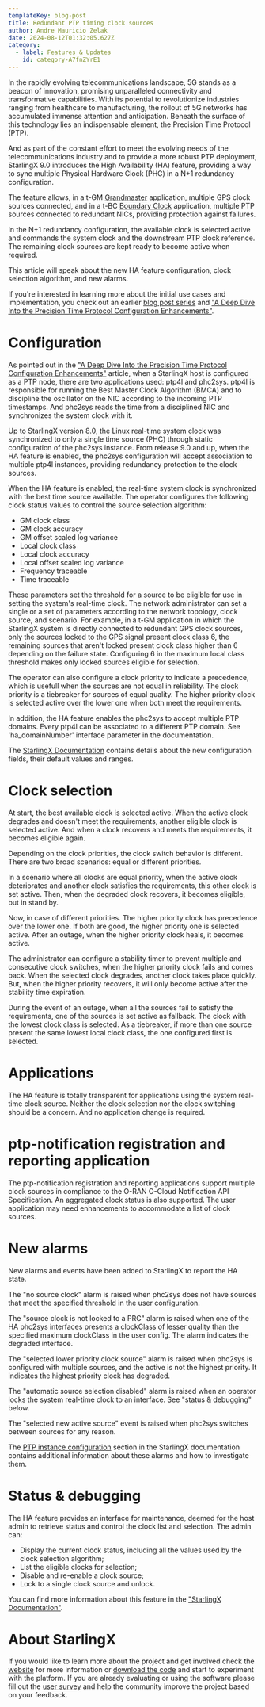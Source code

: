 ```yaml
---
templateKey: blog-post
title: Redundant PTP timing clock sources
author: Andre Mauricio Zelak
date: 2024-08-12T01:32:05.627Z
category:
  - label: Features & Updates
    id: category-A7fnZYrE1
---
```

In the rapidly evolving telecommunications landscape, 5G stands as a beacon of innovation, promising unparalleled connectivity and transformative capabilities. With its potential to revolutionize industries ranging from healthcare to manufacturing, the rollout of 5G networks has accumulated immense attention and anticipation. Beneath the surface of this technology lies an indispensable element, the Precision Time Protocol (PTP).

And as part of the constant effort to meet the evolving needs of the telecommunications industry and to provide a more robust PTP deployment, StarlingX 9.0 introduces the High Availability (HA) feature, providing a way to sync multiple Physical Hardware Clock (PHC) in a N+1 redundancy configuration.

The feature allows, in a t-GM [Grandmaster](https://web.archive.org/web/20100527161310/http://ieee1588.nist.gov/terms.htm) application, multiple GPS clock sources connected, and in a t-BC [Boundary Clock](https://web.archive.org/web/20100527161310/http://ieee1588.nist.gov/terms.htm) application, multiple PTP sources connected to redundant NICs, providing protection against failures.

In the N+1 redundancy configuration, the available clock is selected active and commands the system clock and the downstream PTP clock reference. The remaining clock sources are kept ready to become active when required.

This article will speak about the new HA feature configuration, clock selection algorithm, and new alarms.

If you're interested in learning more about the initial use cases and implementation, you check out an earlier [blog post series](https://www.starlingx.io/blog/starlingx-ptp-part-1/) and ["A Deep Dive Into the Precision Time Protocol Configuration Enhancements"](https://www.starlingx.io/blog/starlingx-ptp-multi-instance-features/).

# Configuration

As pointed out in the ["A Deep Dive Into the Precision Time Protocol Configuration Enhancements"](https://www.starlingx.io/blog/starlingx-ptp-multi-instance-features/) article, when a StarlingX host is configured as a PTP node,  there are two applications used: ptp4l and phc2sys. ptp4l is responsible for running the Best Master Clock Algorithm (BMCA) and to discipline the oscillator on the NIC according to the incoming PTP timestamps. And phc2sys reads the time from a disciplined NIC and synchronizes the system clock with it.

Up to StarlingX version 8.0, the Linux real-time system clock was synchronized to only a single time source (PHC) through static configuration of the phc2sys instance. From release 9.0 and up, when the HA feature is enabled, the phc2sys configuration will accept association to multiple ptp4l instances, providing redundancy protection to the clock sources.

When the HA feature is enabled, the real-time system clock is synchronized with the best time source available. The operator configures the following clock status values to control the source selection algorithm:
* GM clock class
* GM clock accuracy
* GM offset scaled log variance
* Local clock class
* Local clock accuracy
* Local offset scaled log variance
* Frequency traceable
* Time traceable

These parameters set the threshold for a source to be eligible for use in setting the system's real-time clock. The network administrator can set a single or a set of parameters according to the network topology, clock source, and scenario. For example, in a t-GM application in which the StarlingX system is directly connected to redundant GPS clock sources, only the sources locked to the GPS signal present clock class 6, the remaining sources that aren't locked present clock class higher than 6 depending on the failure state. Configuring 6 in the maximum local class threshold makes only locked sources eligible for selection.

The operator can also configure a clock priority to indicate a precedence, which is usefull when the sources are not equal in reliability. The clock priority is a tiebreaker for sources of equal quality. The higher priority clock is selected active over the lower one when both meet the requirements.

In addition, the HA feature enables the phc2sys to accept multiple PTP domains. Every ptp4l can be associated to a different PTP domain. See 'ha_domainNumber' interface parameter in the documentation.

The [StarlingX Documentation](https://docs.starlingx.io/system_configuration/kubernetes/configuring-ptp-service-using-the-cli.html#ptp-instance-configuration) contains details about the new configuration fields, their default values and ranges.

# Clock selection

At start, the best available clock is selected active. When the active clock degrades and doesn't meet the requirements, another eligible clock is selected active. And when a clock recovers and meets the requirements, it becomes eligible again.

Depending on the clock priorities, the clock switch behavior is different. There are two broad scenarios: equal or different priorities.

In a scenario where all clocks are equal priority, when the active clock deteriorates and another clock satisfies the requirements, this other clock is set active. Then, when the degraded clock recovers, it becomes eligible, but in stand by.

Now, in case of different priorities. The higher priority clock has precedence over the lower one. If both are good, the higher priority one is selected active. After an outage, when the higher priority clock heals, it becomes active.

The administrator can configure a stability timer to prevent multiple and consecutive clock switches, when the higher priority clock fails and comes back. When the selected clock degrades, another clock takes place quickly. But, when the higher priority recovers, it will only become active after the stability time expiration.

During the event of an outage, when all the sources fail to satisfy the requirements, one of the sources is set active as fallback. The clock with the lowest clock class is selected. As a tiebreaker, if more than one source present the same lowest local clock class, the one configured first is selected.

# Applications

The HA feature is totally transparent for applications using the system real-time clock source. Neither the clock selection nor the clock switching should be a concern. And no application change is required.

# ptp-notification registration and reporting application

The ptp-notification registration and reporting applications support multiple clock sources in compliance to the O-RAN O-Cloud Notification API Specification. An aggregated clock status is also supported. The user application may need enhancements to accommodate a list of clock sources.

# New alarms

New alarms and events have been added to StarlingX to report the HA state.

The "no source clock" alarm is raised when phc2sys does not have sources that meet the specified threshold in the user configuration.

The "source clock is not locked to a PRC" alarm is raised when one of the HA phc2sys interfaces presents a clockClass of lesser quality than the specified maximum clockClass in the user config. The alarm indicates the degraded interface.

The "selected lower priority clock source" alarm is raised when phc2sys is configured with multiple sources, and the active is not the highest priority. It indicates the highest priority clock has degraded.

The "automatic source selection disabled" alarm is raised when an operator locks the system real-time clock to an interface. See "status & debugging" below.

The "selected new active source" event is raised when phc2sys switches between sources for any reason.

The [PTP instance configuration](https://docs.starlingx.io/system_configuration/kubernetes/configuring-ptp-service-using-the-cli.html#ptp-instance-configuration) section in the StarlingX documentation contains additional information about these alarms and how to investigate them.

# Status & debugging

The HA feature provides an interface for maintenance, deemed for the host admin to retrieve status and control the clock list and selection. The admin can:
* Display the current clock status, including all the values used by the clock selection algorithm;
* List the eligible clocks for selection;
* Disable and re-enable a clock source;
* Lock to a single clock source and unlock.

You can find more information about this feature in the ["StarlingX Documentation"](https://docs.starlingx.io/system_configuration/kubernetes/configuring-ptp-service-using-the-cli.html#ptp-instance-configuration).

# About StarlingX

If you would like to learn more about the project and get involved check the [website](https://www.starlingx.io) for more information or [download the code](https://opendev.org/starlingx) and start to experiment with the platform. If you are already evaluating or using the software please fill out the [user survey](https://openinfrafoundation.formstack.com/forms/starlingx_user_survey) and help the community improve the project based on your feedback.
